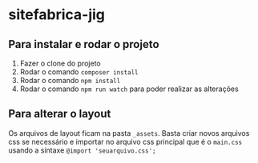 # sitefabrica-jig


## Para instalar e rodar o projeto

1. Fazer o clone do projeto
2. Rodar o comando `composer install`
3. Rodar o comando `npm install`
4. Rodar o comando `npm run watch` para poder realizar as alterações

## Para alterar o layout

Os arquivos de layout ficam na pasta `_assets`. Basta criar novos arquivos css se necessário e importar no arquivo css principal que é o `main.css` usando a sintaxe `@import 'seuarquivo.css';`